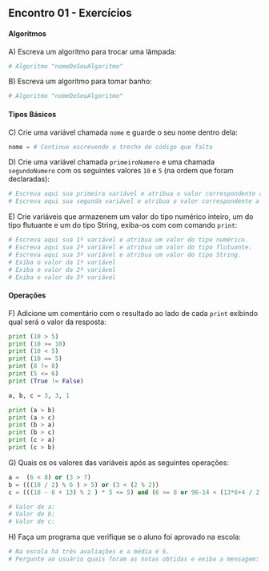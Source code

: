 ## Encontro 01 - Exercícios

#### Algoritmos

A) Escreva um algoritmo para trocar uma lâmpada:
```python
# Algoritmo "nomeDoSeuAlgoritmo"
```

B) Escreva um algoritmo para tomar banho:
```python
# Algoritmo "nomeDoSeuAlgoritmo"
```

#### Tipos Básicos

C) Crie uma variável chamada `nome` e guarde o seu nome dentro dela:
```python
nome = # Continue escrevendo o trecho de código que falta
```

D) Crie uma variável chamada `primeiroNumero` e uma chamada `segundoNumero` com os seguintes valores `10` e `5` (na ordem que foram declaradas):

```python
# Escreva aqui sua primeira variável e atribua o valor correspondente a ela.
# Escreva aqui sua segunda variável e atribua o valor correspondente a ela.
```

E) Crie variáveis que armazenem um valor do tipo numérico inteiro, um do tipo flutuante e um do tipo String, exiba-os com com comando `print`:
```python
# Escreva aqui sua 1º variável e atribua um valor do tipo numérico.
# Escreva aqui sua 2º variável e atribua um valor do tipo flutuante.
# Escreva aqui sua 3º variável e atribua um valor do tipo String.
# Exiba o valor da 1º variável
# Exiba o valor da 2º variável
# Exiba o valor da 3º variável
```

#### Operações

F) Adicione um comentário com o resultado ao lado de cada `print` exibindo qual será o valor da resposta:
```python
print (10 > 5)
print (10 >= 10)
print (10 < 5)
print (10 == 5)
print (8 != 8)
print (5 <= 6)
print (True != False)

a, b, c = 3, 3, 1

print (a > b)
print (a > c)
print (b > a)
print (b > c)
print (c > a)
print (c > b)
```

G) Quais os os valores das variáveis após as seguintes operações:
```python
a =  (6 < 8) or (3 > 7)
b = (((10 / 2) % 6 ) > 5) or (3 < (2 % 2))
c = (((18 - 6 + 13) % 2 ) * 5 <= 5) and (6 >= 8 or 96-14 < (13*6+4 / 2))

# Valor de a:
# Valor de b:
# Valor de c:
```

H) Faça um programa que verifique se o aluno foi aprovado na escola:
```python
# Na escola há três avaliações e a média é 6.
# Pergunte ao usuário quais foram as notas obtidas e exiba a mensagem: "Você foi aprovado/reprovado, sua nota final foi XXXX.", substitua os "XXXX" pela nota final no aluno.
```
